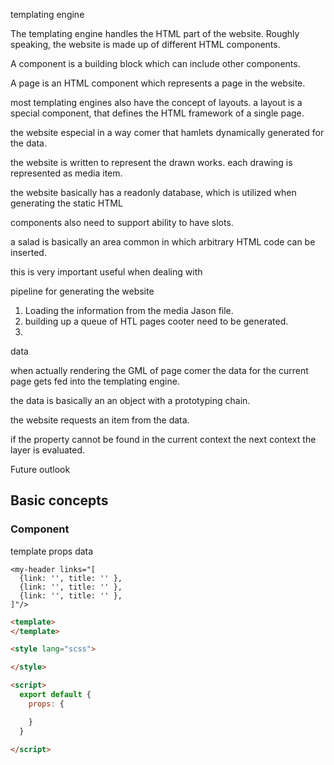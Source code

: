 templating engine

The templating engine handles the HTML part of the website.
Roughly speaking, the website is made up of different HTML components.

A component is a building block which can include other components.

A page is an HTML component which represents a page in the website.

most templating engines also have the concept of layouts.
a layout is a special component, that defines the HTML framework of a single page.

 the website especial in a way comer that hamlets dynamically generated for the data.

 the website is written to represent the drawn works.
 each drawing is represented as media item.

 the website basically has a readonly database, which is utilized when generating the static HTML

 components also need to support ability to have slots.

 a salad is basically an area common in which arbitrary HTML code can be inserted.

 this is very important useful when dealing with


 pipeline for generating the website

1.  Loading the information from the media Jason file.
2.  building up a queue of HTL pages cooter need to be generated.
3.  


 data

 when actually rendering the GML of page comer the data for the current page gets fed into the templating engine.

 the data is basically an an object with a prototyping chain.

the website requests an item from the data.

 if the property cannot be found in the current context the next context  the layer is evaluated.

Future outlook


## Basic concepts

### Component


template
props
data

```
<my-header links="[
  {link: '', title: '' },
  {link: '', title: '' },
  {link: '', title: '' },
]"/>
```

```html
<template>
</template>

<style lang="scss">

</style>

<script>
  export default {
    props: {

    }
  }

</script>
```